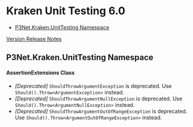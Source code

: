 # Kraken Unit Testing 6.0

- [P3Net.Kraken.UnitTesting Namespace](#p3net-kraken-unittesting-namespace)

[Version Release Notes](readme.md)

## P3Net.Kraken.UnitTesting Namespace

#### AssertionExtensions Class
 
- *[Deprecated]* `ShouldThrowArgumentException` is deprecated. Use `Should().Throw<ArgumentException>` instead.
- *[Deprecated]* `ShouldThrowArgumentNullException` is deprecated. Use `Should().Throw<ArgumentNullException>` instead.
- *[Deprecated]* `ShouldThrowArgumentOutOfRangeException` is deprecated. Use `Should().Throw<ArgumentOutOfRangeException>` instead.

